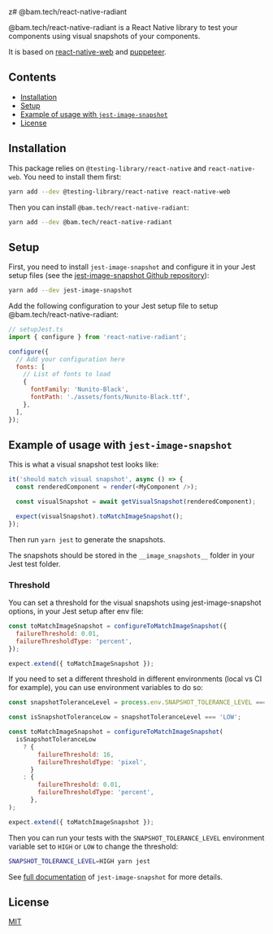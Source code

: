 z# @bam.tech/react-native-radiant

@bam.tech/react-native-radiant is a React Native library to test your components using visual snapshots of your components.

It is based on [react-native-web](https://github.com/necolas/react-native-web) and [puppeteer](https://github.com/puppeteer/puppeteer).

## Contents

- [Installation](#installation)
- [Setup](#setup)
- [Example of usage with `jest-image-snapshot`](#example-of-usage-with-jest-image-snapshot)
- [License](#license)

## Installation

This package relies on `@testing-library/react-native` and `react-native-web`. You need to install them first:

```bash
yarn add --dev @testing-library/react-native react-native-web
```

Then you can install `@bam.tech/react-native-radiant`:

```bash
yarn add --dev @bam.tech/react-native-radiant
```

## Setup

First, you need to install `jest-image-snapshot` and configure it in your Jest setup files (see the [jest-image-snapshot Github repository](https://github.com/americanexpress/jest-image-snapshot)):

```bash
yarn add --dev jest-image-snapshot
```

Add the following configuration to your Jest setup file to setup @bam.tech/react-native-radiant:

```javascript
// setupJest.ts
import { configure } from 'react-native-radiant';

configure({
  // Add your configuration here
  fonts: [
    // List of fonts to load
    {
      fontFamily: 'Nunito-Black',
      fontPath: './assets/fonts/Nunito-Black.ttf',
    },
  ],
});
```

## Example of usage with `jest-image-snapshot`

This is what a visual snapshot test looks like:

```javascript
it('should match visual snapshot', async () => {
  const renderedComponent = render(<MyComponent />);

  const visualSnapshot = await getVisualSnapshot(renderedComponent);

  expect(visualSnapshot).toMatchImageSnapshot();
});
```

Then run `yarn jest` to generate the snapshots.

The snapshots should be stored in the `__image_snapshots__` folder in your Jest test folder.

### Threshold

You can set a threshold for the visual snapshots using jest-image-snapshot options, in your Jest setup after env file:

```javascript
const toMatchImageSnapshot = configureToMatchImageSnapshot({
  failureThreshold: 0.01,
  failureThresholdType: 'percent',
});

expect.extend({ toMatchImageSnapshot });
```

If you need to set a different threshold in different environments (local vs CI for example), you can use environment variables to do so:

```javascript
const snapshotToleranceLevel = process.env.SNAPSHOT_TOLERANCE_LEVEL === 'HIGH' ? 'HIGH' : 'LOW'; // default to low tolerance level

const isSnapshotToleranceLow = snapshotToleranceLevel === 'LOW';

const toMatchImageSnapshot = configureToMatchImageSnapshot(
  isSnapshotToleranceLow
    ? {
        failureThreshold: 16,
        failureThresholdType: 'pixel',
      }
    : {
        failureThreshold: 0.01,
        failureThresholdType: 'percent',
      },
);

expect.extend({ toMatchImageSnapshot });
```

Then you can run your tests with the `SNAPSHOT_TOLERANCE_LEVEL` environment variable set to `HIGH` or `LOW` to change the threshold:

```bash
SNAPSHOT_TOLERANCE_LEVEL=HIGH yarn jest
```

See [full documentation](https://github.com/americanexpress/jest-image-snapshot) of `jest-image-snapshot` for more details.

## License

[MIT](./LICENSE)
